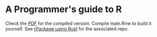 # A Programmer's guide to R

Check the [PDF](https://github.com/S3r4f1n/programmers_guide_to_R/blob/main/programmers_guide_to_R.pdf) for the compiled version. Compile main.Rnw to build it yourself. See [rPackage using Rust](https://github.com/S3r4f1n/rpackageUsingRust) for the associated repo.
